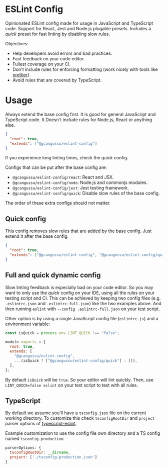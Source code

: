 # ESLint Config

Opinionated ESLint config made for usage in JavaScript and TypeScript code.
Support for React, Jest and Node.js plugable presets. Includes a _quick_
preset for fast linting by disabling slow rules.

Objectives:

- Help developers avoid errors and bad practices.
- Fast feedback on your code editor.
- Fullest coverage on your CI.
- Don't include rules for enforcing formatting (work nicely with tools like
  [prettier](https://prettier.io/)).
- Avoid rules that are covered by TypeScript.

# Usage

Always extend the base config first. It is good for general JavaScript
and TypeScript code. It Doesn't include rules for Node.js, React or
anything else.

```json
{
  "root": true,
  "extends": ["@gcangussu/eslint-config"]
}
```

If you experience long linting times, check the _quick_ config.

Configs that can be put after the base config are:

- `@gcangussu/eslint-config/react`: React and JSX.
- `@gcangussu/eslint-config/node`: Node.js and commonjs modules.
- `@gcangussu/eslint-config/jest`: Jest testing framework.
- `@gcangussu/eslint-config/quick`: Disable slow rules of the base config.

The order of these extra configs should not matter.

## Quick config

This config removes slow rules that are added by the base config. Just
extend it after the base config.

```json
{
  "root": true,
  "extends": ["@gcangussu/eslint-config", "@gcangussu/eslint-config/quick"]
}
```

## Full and quick dynamic config

Slow linting feedback is especially bad on your code editor. So you may
want to only use the _quick_ config on your IDE, using all the rules on
your testing script and CI. This can be achieved by keeping two config
files (e.g. `.eslintrc.json` and `.eslintrc-full.json`) like the two
examples above. And then running `eslint` with `--config .eslintrc-full.json`
on your test script.

Other option is by using a single JavaScript config file (`eslintrc.js`)
and a environment variable:

```js
const isQuick = process.env.LINT_QUICK !== "false";

module.exports = {
  root: true,
  extends: [
    "@gcangussu/eslint-config",
    ...(isQuick ? ["@gcangussu/eslint-config/quick"] : []),
  ],
};
```

By default `isQuick` will be `true`. So your editor will lint quickly.
Then, use `LINT_QUICK=false eslint` on your test script to test with all
rules.

## TypeScript

By default we assume you'll have a `tsconfig.json` file on the current
working directory. To customize this check `tsconfigRootDir` and `project`
parser options of [typescript-eslint](https://github.com/typescript-eslint/typescript-eslint/blob/master/docs/getting-started/linting/TYPED_LINTING.md).

Example customization to use the config file own directory and a TS config
named `tsconfig-production`:

```js
parserOptions: {
  tsconfigRootDir: __dirname,
  project: ['./tsconfig-production.json']
}
```

